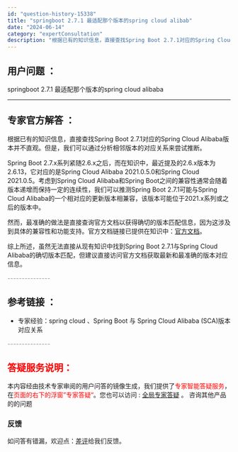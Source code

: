 ```yaml
---
id: "question-history-15338"
title: "springboot 2.7.1 最适配那个版本的spring cloud alibab"
date: "2024-06-14"
category: "expertConsultation"
description: "根据已有的知识信息，直接查找Spring Boot 2.7.1对应的Spring Cloud Alibaba版本并不直观。但是，我们可以通过分析相邻版本的对应关系来尝试推断。Spring Boot 2.7.x系列紧随2.6.x之后，而在知识中，最近提及的2.6.x版本为2.6.13，它对应的是Spr"
---
```


## 用户问题 ： 
 springboot 2.7.1 最适配那个版本的spring cloud alibaba  

---------------
## 专家官方解答 ：

根据已有的知识信息，直接查找Spring Boot 2.7.1对应的Spring Cloud Alibaba版本并不直观。但是，我们可以通过分析相邻版本的对应关系来尝试推断。

Spring Boot 2.7.x系列紧随2.6.x之后，而在知识中，最近提及的2.6.x版本为2.6.13，它对应的是Spring Cloud Alibaba 2021.0.5.0和Spring Cloud 2021.0.5。考虑到Spring Cloud Alibaba和Spring Boot之间的兼容性通常会随着版本递增而保持一定的连续性，我们可以推测Spring Boot 2.7.1可能与Spring Cloud Alibaba的一个相对应的更新版本相兼容，该版本可能位于2021.x系列或之后的版本中。

然而，最准确的做法是直接查询官方文档以获得确切的版本匹配信息，因为这涉及到具体的兼容性和功能支持。官方文档链接已提供在知识中：[官方文档](https://sca.aliyun.com/docs/2023/overview/version-explain/ )。

综上所述，虽然无法直接从现有知识中找到Spring Boot 2.7.1与Spring Cloud Alibaba的确切版本匹配，但建议直接访问官方文档获取最新和最准确的版本对应信息。


<font color="#949494">---------------</font> 


## 参考链接 ：

* 专家经验：spring cloud 、Spring Boot 与 Spring Cloud Alibaba (SCA)版本对应关系 


 <font color="#949494">---------------</font> 
 


## <font color="#FF0000">答疑服务说明：</font> 

本内容经由技术专家审阅的用户问答的镜像生成，我们提供了<font color="#FF0000">专家智能答疑服务</font>，在<font color="#FF0000">页面的右下的浮窗”专家答疑“</font>。您也可以访问 : [全局专家答疑](https://answer.opensource.alibaba.com/docs/intro) 。 咨询其他产品的的问题

### 反馈
如问答有错漏，欢迎点：[差评](https://ai.nacos.io/user/feedbackByEnhancerGradePOJOID?enhancerGradePOJOId=15345)给我们反馈。
